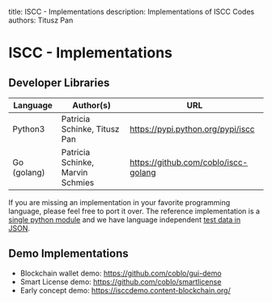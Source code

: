 title: ISCC - Implementations
description: Implementations of ISCC Codes
authors: Titusz Pan

# ISCC - Implementations

## Developer Libraries

| Language    | Author(s)                        | URL                                  |
| ----------- | -------------------------------- | ------------------------------------ |
| Python3     | Patricia Schinke, Titusz Pan     | https://pypi.python.org/pypi/iscc    |
| Go (golang) | Patricia Schinke, Marvin Schmies | https://github.com/coblo/iscc-golang |

If you are missing an implementation in your favorite programming language, please feel free to port it over. The reference implementation is a [single python module](https://github.com/coblo/iscc-specs/blob/master/src/iscc/iscc.py) and we have language independent [test data in JSON](https://github.com/coblo/iscc-specs/blob/master/tests/test_data.json).

## Demo Implementations

- Blockchain wallet demo: https://github.com/coblo/gui-demo
- Smart License demo: https://github.com/coblo/smartlicense
- Early concept demo: https://isccdemo.content-blockchain.org/
